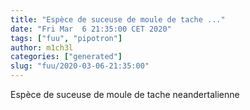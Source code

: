 ```yaml
---
title: "Espèce de suceuse de moule de tache ..."
date: "Fri Mar  6 21:35:00 CET 2020"
tags: ["fuu", "pipotron"]
author: m1ch3l
categories: ["generated"]
slug: "fuu/2020-03-06-21:35:00"
---
```


Espèce de suceuse de moule de tache neandertalienne
